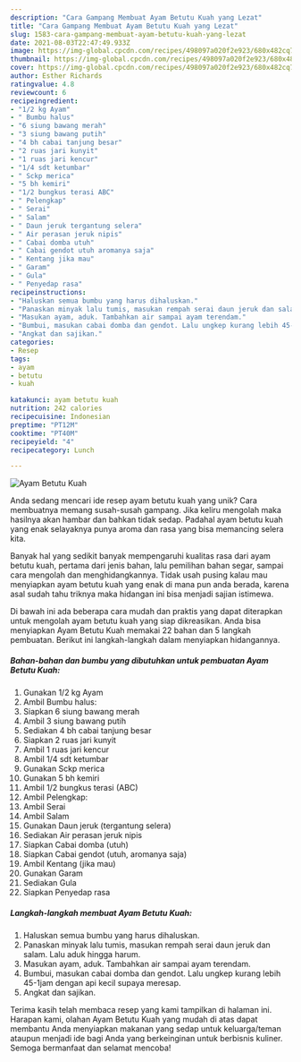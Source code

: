 ```yaml
---
description: "Cara Gampang Membuat Ayam Betutu Kuah yang Lezat"
title: "Cara Gampang Membuat Ayam Betutu Kuah yang Lezat"
slug: 1583-cara-gampang-membuat-ayam-betutu-kuah-yang-lezat
date: 2021-08-03T22:47:49.933Z
image: https://img-global.cpcdn.com/recipes/498097a020f2e923/680x482cq70/ayam-betutu-kuah-foto-resep-utama.jpg
thumbnail: https://img-global.cpcdn.com/recipes/498097a020f2e923/680x482cq70/ayam-betutu-kuah-foto-resep-utama.jpg
cover: https://img-global.cpcdn.com/recipes/498097a020f2e923/680x482cq70/ayam-betutu-kuah-foto-resep-utama.jpg
author: Esther Richards
ratingvalue: 4.8
reviewcount: 6
recipeingredient:
- "1/2 kg Ayam"
- " Bumbu halus"
- "6 siung bawang merah"
- "3 siung bawang putih"
- "4 bh cabai tanjung besar"
- "2 ruas jari kunyit"
- "1 ruas jari kencur"
- "1/4 sdt ketumbar"
- " Sckp merica"
- "5 bh kemiri"
- "1/2 bungkus terasi ABC"
- " Pelengkap"
- " Serai"
- " Salam"
- " Daun jeruk tergantung selera"
- " Air perasan jeruk nipis"
- " Cabai domba utuh"
- " Cabai gendot utuh aromanya saja"
- " Kentang jika mau"
- " Garam"
- " Gula"
- " Penyedap rasa"
recipeinstructions:
- "Haluskan semua bumbu yang harus dihaluskan."
- "Panaskan minyak lalu tumis, masukan rempah serai daun jeruk dan salam. Lalu aduk hingga harum."
- "Masukan ayam, aduk. Tambahkan air sampai ayam terendam."
- "Bumbui, masukan cabai domba dan gendot. Lalu ungkep kurang lebih 45-1jam dengan api kecil supaya meresap."
- "Angkat dan sajikan."
categories:
- Resep
tags:
- ayam
- betutu
- kuah

katakunci: ayam betutu kuah 
nutrition: 242 calories
recipecuisine: Indonesian
preptime: "PT12M"
cooktime: "PT40M"
recipeyield: "4"
recipecategory: Lunch

---
```



![Ayam Betutu Kuah](https://img-global.cpcdn.com/recipes/498097a020f2e923/680x482cq70/ayam-betutu-kuah-foto-resep-utama.jpg)

Anda sedang mencari ide resep ayam betutu kuah yang unik? Cara membuatnya memang susah-susah gampang. Jika keliru mengolah maka hasilnya akan hambar dan bahkan tidak sedap. Padahal ayam betutu kuah yang enak selayaknya punya aroma dan rasa yang bisa memancing selera kita.

Banyak hal yang sedikit banyak mempengaruhi kualitas rasa dari ayam betutu kuah, pertama dari jenis bahan, lalu pemilihan bahan segar, sampai cara mengolah dan menghidangkannya. Tidak usah pusing kalau mau menyiapkan ayam betutu kuah yang enak di mana pun anda berada, karena asal sudah tahu triknya maka hidangan ini bisa menjadi sajian istimewa.




Di bawah ini ada beberapa cara mudah dan praktis yang dapat diterapkan untuk mengolah ayam betutu kuah yang siap dikreasikan. Anda bisa menyiapkan Ayam Betutu Kuah memakai 22 bahan dan 5 langkah pembuatan. Berikut ini langkah-langkah dalam menyiapkan hidangannya.

<!--inarticleads1-->

##### Bahan-bahan dan bumbu yang dibutuhkan untuk pembuatan Ayam Betutu Kuah:

1. Gunakan 1/2 kg Ayam
1. Ambil  Bumbu halus:
1. Siapkan 6 siung bawang merah
1. Ambil 3 siung bawang putih
1. Sediakan 4 bh cabai tanjung besar
1. Siapkan 2 ruas jari kunyit
1. Ambil 1 ruas jari kencur
1. Ambil 1/4 sdt ketumbar
1. Gunakan  Sckp merica
1. Gunakan 5 bh kemiri
1. Ambil 1/2 bungkus terasi (ABC)
1. Ambil  Pelengkap:
1. Ambil  Serai
1. Ambil  Salam
1. Gunakan  Daun jeruk (tergantung selera)
1. Sediakan  Air perasan jeruk nipis
1. Siapkan  Cabai domba (utuh)
1. Siapkan  Cabai gendot (utuh, aromanya saja)
1. Ambil  Kentang (jika mau)
1. Gunakan  Garam
1. Sediakan  Gula
1. Siapkan  Penyedap rasa




<!--inarticleads2-->

##### Langkah-langkah membuat Ayam Betutu Kuah:

1. Haluskan semua bumbu yang harus dihaluskan.
1. Panaskan minyak lalu tumis, masukan rempah serai daun jeruk dan salam. Lalu aduk hingga harum.
1. Masukan ayam, aduk. Tambahkan air sampai ayam terendam.
1. Bumbui, masukan cabai domba dan gendot. Lalu ungkep kurang lebih 45-1jam dengan api kecil supaya meresap.
1. Angkat dan sajikan.




Terima kasih telah membaca resep yang kami tampilkan di halaman ini. Harapan kami, olahan Ayam Betutu Kuah yang mudah di atas dapat membantu Anda menyiapkan makanan yang sedap untuk keluarga/teman ataupun menjadi ide bagi Anda yang berkeinginan untuk berbisnis kuliner. Semoga bermanfaat dan selamat mencoba!
